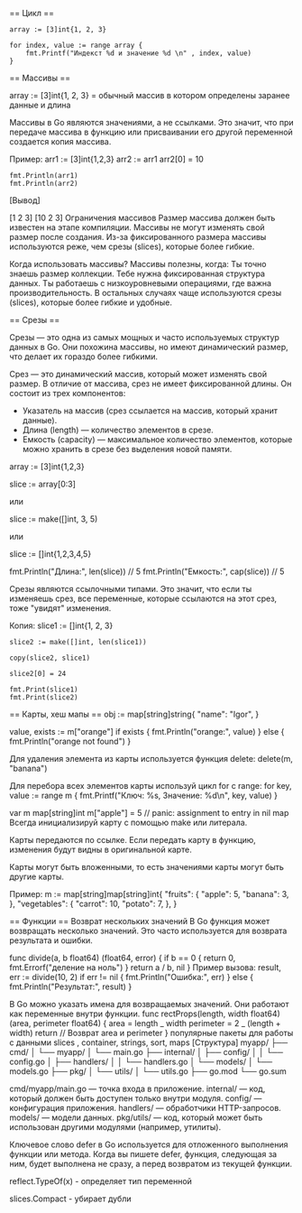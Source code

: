 == Цикл ==

    array := [3]int{1, 2, 3}

    for index, value := range array {
    	fmt.Printf("Индекст %d и значение %d \n" , index, value)
    }

== Массивы ==

array := [3]int{1, 2, 3} = обычный массив в котором определены заранее данные и длина

Массивы в Go являются значениями, а не ссылками. Это значит, что при передаче массива в функцию или присваивании его другой переменной создается копия массива.

Пример:
arr1 := [3]int{1,2,3}
arr2 := arr1
arr2[0] = 10

    fmt.Println(arr1)
    fmt.Println(arr2)

[Вывод]

[1 2 3]
[10 2 3]
Ограничения массивов
Размер массива должен быть известен на этапе компиляции.
Массивы не могут изменять свой размер после создания.
Из-за фиксированного размера массивы используются реже, чем срезы (slices), которые более гибкие.

Когда использовать массивы?
Массивы полезны, когда:
Ты точно знаешь размер коллекции.
Тебе нужна фиксированная структура данных.
Ты работаешь с низкоуровневыми операциями, где важна производительность.
В остальных случаях чаще используются срезы (slices), которые более гибкие и удобные.

== Срезы ==

Срезы — это одна из самых мощных и часто используемых структур данных в Go. Они похожина массивы, но имеют динамический размер, что делает их гораздо более гибкими.

Срез — это динамический массив, который может изменять свой размер. В отличие от массива, срез не имеет фиксированной длины. Он состоит из трех компонентов:

- Указатель на массив (срез ссылается на массив, который хранит данные).
- Длина (length) — количество элементов в срезе.
- Емкость (capacity) — максимальное количество элементов, которые можно хранить в срезе без выделения новой памяти.

array := [3]int{1,2,3}

slice := array[0:3]

или

slice := make([]int, 3, 5)

или

slice := []int{1,2,3,4,5}

fmt.Println("Длина:", len(slice)) // 5
fmt.Println("Емкость:", cap(slice)) // 5

Срезы являются ссылочными типами. Это значит, что если ты изменяешь срез, все переменные, которые ссылаются на этот срез, тоже "увидят" изменения.

Копия:
slice1 := []int{1, 2, 3}

    slice2 := make([]int, len(slice1))

    copy(slice2, slice1)

    slice2[0] = 24

    fmt.Print(slice1)
    fmt.Print(slice2)

== Карты, хеш мапы ==
obj := map[string]string{
"name": "Igor",
}

value, exists := m["orange"]
if exists {
fmt.Println("orange:", value)
} else {
fmt.Println("orange not found")
}

Для удаления элемента из карты используется функция delete:
delete(m, "banana")

Для перебора всех элементов карты используй цикл for с range:
for key, value := range m {
fmt.Printf("Ключ: %s, Значение: %d\n", key, value)
}

var m map[string]int
m["apple"] = 5 // panic: assignment to entry in nil map
Всегда инициализируй карту с помощью make или литерала.

Карты передаются по ссылке. Если передать карту в функцию, изменения будут видны в оригинальной карте.

Карты могут быть вложенными, то есть значениями карты могут быть другие карты.

Пример:
m := map[string]map[string]int{
"fruits": {
"apple": 5,
"banana": 3,
},
"vegetables": {
"carrot": 10,
"potato": 7,
},
}

== Функции ==
Возврат нескольких значений
В Go функция может возвращать несколько значений. Это часто используется для возврата результата и ошибки.

func divide(a, b float64) (float64, error) {
if b == 0 {
return 0, fmt.Errorf("деление на ноль")
}
return a / b, nil
}
Пример вызова:
result, err := divide(10, 2)
if err != nil {
fmt.Println("Ошибка:", err)
} else {
fmt.Println("Результат:", result)
}

В Go можно указать имена для возвращаемых значений. Они работают как переменные внутри функции.
func rectProps(length, width float64) (area, perimeter float64) {
area = length _ width
perimeter = 2 _ (length + width)
return // Возврат area и perimeter
}
популярные пакеты для работы с данными slices , container, strings, sort, maps
[Структура]
myapp/
├── cmd/
│ └── myapp/
│ └── main.go
├── internal/
│ ├── config/
│ │ └── config.go
│ ├── handlers/
│ │ └── handlers.go
│ └── models/
│ └── models.go
├── pkg/
│ └── utils/
│ └── utils.go
├── go.mod
└── go.sum

cmd/myapp/main.go — точка входа в приложение.
internal/ — код, который должен быть доступен только внутри модуля.
config/ — конфигурация приложения.
handlers/ — обработчики HTTP-запросов.
models/ — модели данных.
pkg/utils/ — код, который может быть использован другими модулями (например, утилиты).

Ключевое слово defer в Go используется для отложенного выполнения функции или метода. Когда вы пишете defer, функция, следующая за ним, будет выполнена не сразу, а перед возвратом из текущей функции.

reflect.TypeOf(x) - определяет тип переменной

slices.Compact - убирает дубли
